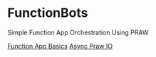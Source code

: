 # FunctionBots
Simple Function App Orchestration Using PRAW

[Function App Basics](https://docs.microsoft.com/en-us/azure/azure-functions/functions-reference-python?tabs=asgi%2Cazurecli-linux%2Capplication-level)
[Async Praw IO](https://asyncpraw.readthedocs.io/en/stable/)